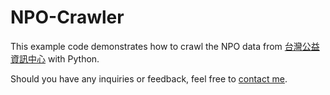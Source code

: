 # NPO-Crawler
This example code demonstrates how to crawl the NPO data from [台灣公益資訊中心](https://www.npo.org.tw/npolist.aspx) with Python.

Should you have any inquiries or feedback, feel free to [contact me](mailto:xiangyi.huang0213@gmail.com).
